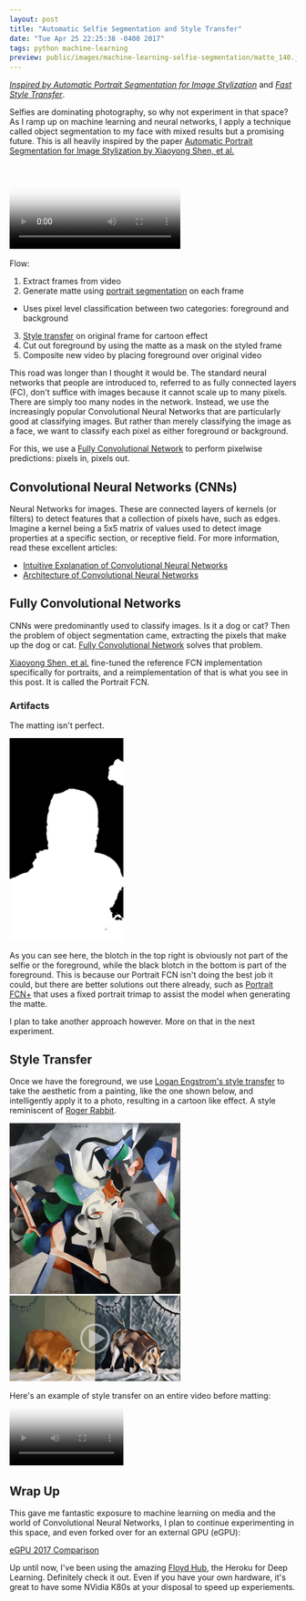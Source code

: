 ```yaml
---
layout: post
title: "Automatic Selfie Segmentation and Style Transfer"
date: "Tue Apr 25 22:25:38 -0400 2017"
tags: python machine-learning
preview: public/images/machine-learning-selfie-segmentation/matte_140.jpg
---
```


[_Inspired by Automatic Portrait Segmentation for Image Stylization_](http://xiaoyongshen.me/webpage_portrait/index.html)
and _[Fast Style Transfer](https://github.com/lengstrom/fast-style-transfer)_.

Selfies are dominating photography, so why not experiment in that space? As I ramp up
on machine learning and neural networks, I apply a technique called object segmentation to my face
with mixed results but a promising future. This is all heavily inspired by the paper
[Automatic Portrait Segmentation for Image Stylization by Xiaoyong Shen, et al.](http://xiaoyongshen.me/webpage_portrait/index.html)

<video src="/public/videos/allFourOutputUdniePhotoshop.mp4" controls="true" type="video/mp4" poster="/public/images/machine-learning-selfie-segmentation/mlPortraitsAllFour.jpg"></video>

Flow:

1. Extract frames from video
2. Generate matte using [portrait segmentation](http://xiaoyongshen.me/webpage_portrait/index.html) on each frame
  - Uses pixel level classification between two categories: foreground and background
3. [Style transfer](https://github.com/lengstrom/fast-style-transfer) on original frame for cartoon effect
4. Cut out foreground by using the matte as a mask on the styled frame
5. Composite new video by placing foreground over original video

This road was longer than I thought it would be. The standard neural networks that people are introduced to,
referred to as fully connected layers (FC), don't suffice with images because it cannot scale up to many pixels.
There are simply too many nodes in the network. Instead, we use the increasingly popular Convolutional Neural Networks
that are particularly good at classifying images. But rather than merely classifying the image as a face,
we want to classify each pixel as either foreground or background.

For this, we use a [Fully Convolutional Network](https://docs.google.com/presentation/d/10XodYojlW-1iurpUsMoAZknQMS36p7lVIfFZ-Z7V_aY/edit#slide=id.g529579d43_1_292)
to perform pixelwise predictions: pixels in, pixels out.

## Convolutional Neural Networks (CNNs)

Neural Networks for images. These are connected layers of kernels (or filters) to detect
features that a collection of pixels have, such as edges. Imagine a kernel being a 5x5 matrix of values used
to detect image properties at a specific section, or receptive field. For more information, read
these excellent articles:

- [Intuitive Explanation of Convolutional Neural Networks](https://ujjwalkarn.me/2016/08/11/intuitive-explanation-convnets/)
- [Architecture of Convolutional Neural Networks](http://cs231n.github.io/convolutional-networks/)

## Fully Convolutional Networks

CNNs were predominantly used to classify images. Is it a dog or cat?
Then the problem of object segmentation came, extracting the pixels that make up the dog or cat.
[Fully Convolutional Network](https://docs.google.com/presentation/d/10XodYojlW-1iurpUsMoAZknQMS36p7lVIfFZ-Z7V_aY/edit#slide=id.g529579d43_1_292)
solves that problem.

[Xiaoyong Shen, et al.](http://xiaoyongshen.me/webpage_portrait/index.html) fine-tuned the
reference FCN implementation specifically for portraits, and a reimplementation of that is
what you see in this post. It is called the Portrait FCN.

### Artifacts

The matting isn't perfect.

<img src="/public/images/machine-learning-selfie-segmentation/matte_140.jpg" alt="Matte Imperfections" style="max-width:200px"/>

As you can see here, the blotch in the top right is obviously not part of the selfie or the foreground, while the black blotch
in the bottom is part of the foreground.
This is because our Portrait FCN isn't doing the best job it could, but there are better solutions out there
already, such as [Portrait FCN+](http://xiaoyongshen.me/webpage_portrait/index.html) that uses a fixed
portrait trimap to assist the model when generating the matte.

I plan to take another approach however. More on that in the next experiment.

## Style Transfer

Once we have the foreground, we use [Logan Engstrom's style transfer](https://github.com/lengstrom/fast-style-transfer) to take the aesthetic from
a painting, like the one shown below, and intelligently apply it to a photo, resulting in a cartoon like effect.
A style reminiscent of [Roger Rabbit](https://www.youtube.com/watch?v=gpDaNqSXxp0).

<img src="/public/images/machine-learning-selfie-segmentation/udnie.jpg" alt="Udnie" style="max-width:300px"/>

<a href="https://www.youtube.com/watch?v=xVJwwWQlQ1o" target="_blank">
  <img src="/public/images/machine-learning-selfie-segmentation/fox_udnie.gif" alt="Fox Udnie" style="max-width:300px"/>
</a>

Here's an example of style transfer on an entire video before matting:

<video src="/public/videos/suit1_scaled.mp4" controls="true" type="video/mp4" style="max-width: 200px"
  poster="/public/images/machine-learning-selfie-segmentation/suit1_scaled.jpg">
</video>

## Wrap Up

This gave me fantastic exposure to machine learning on media and the world of Convolutional Neural Networks,
I plan to continue experimenting in this space, and even forked over for an external GPU (eGPU):

[eGPU 2017 Comparison](https://egpu.io/external-gpu-buyers-guide-2017/)

Up until now, I've been using the amazing [Floyd Hub](https://www.floydhub.com), the Heroku for Deep Learning.
Definitely check it out. Even if you have your own hardware, it's great to have some NVidia K80s at your disposal
to speed up experiements.

